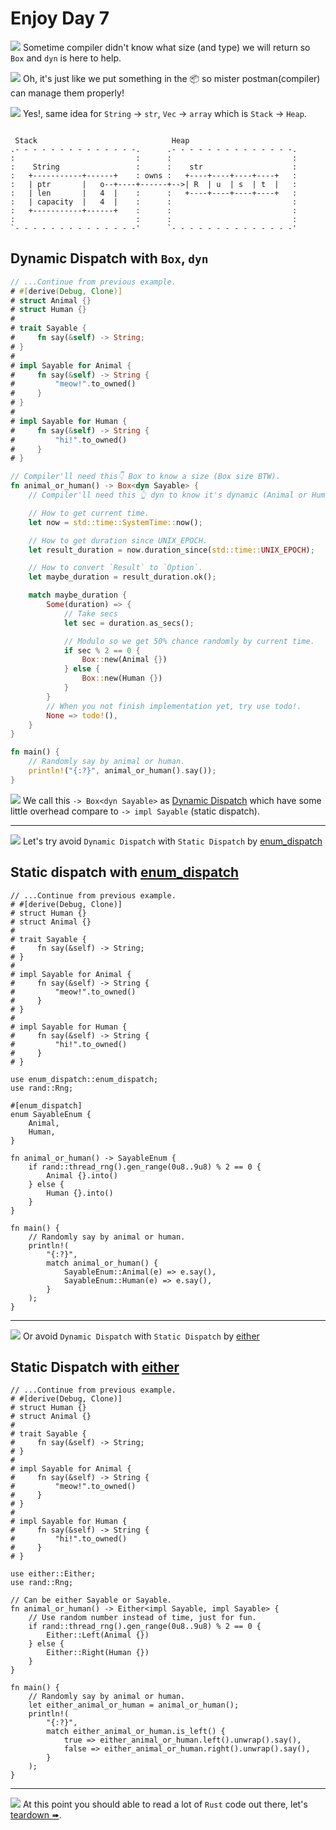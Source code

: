 # Enjoy Day 7

![](/assets/kat.png) <span class="speech-bubble">Sometime compiler didn't know what size (and type) we will return so `Box` and `dyn` is here to help.</span>

![](/assets/duck.png) <span class="speech-bubble">Oh, it's just like we put something in the 📦 so mister postman(compiler) can manage them properly!</span>

![](/assets/kat.png) <span class="speech-bubble">Yes!, same idea for `String` → `str`, `Vec` → `array` which is `Stack` → `Heap`.</span>

```bob

 Stack                              Heap
.- - - - - - - - - - - - - -.      .- - - - - - - - - - - - - -.
:                           :      :                           :
:    String                 :      :    str                    :
:   +-----------+------+    : owns :   +----+----+----+----+   :
:   | ptr       |   o--+----+------+-->| R  | u  | s  | t  |   :
:   | len       |   4  |    :      :   +----+----+----+----+   :
:   | capacity  |   4  |    :      :                           :
:   +-----------+------+    :      :                           :
:                           :      :                           :
`- - - - - - - - - - - - - -'      `- - - - - - - - - - - - - -'

```

## Dynamic Dispatch with `Box`, `dyn`

```rust
// ...Continue from previous example.
# #[derive(Debug, Clone)]
# struct Animal {}
# struct Human {}
#
# trait Sayable {
#     fn say(&self) -> String;
# }
#
# impl Sayable for Animal {
#     fn say(&self) -> String {
#         "meow!".to_owned()
#     }
# }
#
# impl Sayable for Human {
#     fn say(&self) -> String {
#         "hi!".to_owned()
#     }
# }

// Compiler'll need this👇 Box to know a size (Box size BTW).
fn animal_or_human() -> Box<dyn Sayable> {
    // Compiler'll need this 👆 dyn to know it's dynamic (Animal or Human)

    // How to get current time.
    let now = std::time::SystemTime::now();

    // How to get duration since UNIX_EPOCH.
    let result_duration = now.duration_since(std::time::UNIX_EPOCH);

    // How to convert `Result` to `Option`.
    let maybe_duration = result_duration.ok();

    match maybe_duration {
        Some(duration) => {
            // Take secs
            let sec = duration.as_secs();

            // Modulo so we get 50% chance randomly by current time.
            if sec % 2 == 0 {
                Box::new(Animal {})
            } else {
                Box::new(Human {})
            }
        }
        // When you not finish implementation yet, try use todo!.
        None => todo!(),
    }
}

fn main() {
    // Randomly say by animal or human.
    println!("{:?}", animal_or_human().say());
}
```

![](/assets/kat.png) <span class="speech-bubble">We call this `-> Box<dyn Sayable>` as [Dynamic Dispatch](https://doc.rust-lang.org/book/ch17-02-trait-objects.html#trait-objects-perform-dynamic-dispatch) which have some little overhead compare to `-> impl Sayable` (static dispatch).</span>

---

![](/assets/kat.png) <span class="speech-bubble">Let's try avoid `Dynamic Dispatch` with `Static Dispatch` by [enum_dispatch](https://crates.io/crates/enum_dispatch)</span>

## Static dispatch with [enum_dispatch](https://crates.io/crates/enum_dispatch)

```rust,no_run
// ...Continue from previous example.
# #[derive(Debug, Clone)]
# struct Human {}
# struct Animal {}
#
# trait Sayable {
#     fn say(&self) -> String;
# }
#
# impl Sayable for Animal {
#     fn say(&self) -> String {
#         "meow!".to_owned()
#     }
# }
#
# impl Sayable for Human {
#     fn say(&self) -> String {
#         "hi!".to_owned()
#     }
# }

use enum_dispatch::enum_dispatch;
use rand::Rng;

#[enum_dispatch]
enum SayableEnum {
    Animal,
    Human,
}

fn animal_or_human() -> SayableEnum {
    if rand::thread_rng().gen_range(0u8..9u8) % 2 == 0 {
        Animal {}.into()
    } else {
        Human {}.into()
    }
}

fn main() {
    // Randomly say by animal or human.
    println!(
        "{:?}",
        match animal_or_human() {
            SayableEnum::Animal(e) => e.say(),
            SayableEnum::Human(e) => e.say(),
        }
    );
}
```

---

![](/assets/kat.png) <span class="speech-bubble">Or avoid `Dynamic Dispatch` with `Static Dispatch` by [either](https://crates.io/crates/either)</span>

## Static Dispatch with [either](https://crates.io/crates/either)

```rust,no_run
// ...Continue from previous example.
# #[derive(Debug, Clone)]
# struct Human {}
# struct Animal {}
#
# trait Sayable {
#     fn say(&self) -> String;
# }
#
# impl Sayable for Animal {
#     fn say(&self) -> String {
#         "meow!".to_owned()
#     }
# }
#
# impl Sayable for Human {
#     fn say(&self) -> String {
#         "hi!".to_owned()
#     }
# }

use either::Either;
use rand::Rng;

// Can be either Sayable or Sayable.
fn animal_or_human() -> Either<impl Sayable, impl Sayable> {
    // Use random number instead of time, just for fun.
    if rand::thread_rng().gen_range(0u8..9u8) % 2 == 0 {
        Either::Left(Animal {})
    } else {
        Either::Right(Human {})
    }
}

fn main() {
    // Randomly say by animal or human.
    let either_animal_or_human = animal_or_human();
    println!(
        "{:?}",
        match either_animal_or_human.is_left() {
            true => either_animal_or_human.left().unwrap().say(),
            false => either_animal_or_human.right().unwrap().say(),
        }
    );
}
```

---

![](/assets/kat.png) <span class="speech-bubble">At this point you should able to read a lot of `Rust` code out there, let's [teardown ➠](./teardown.md).</span>
